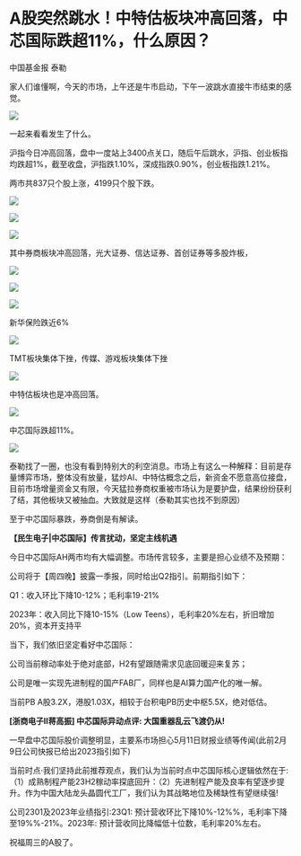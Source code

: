 # A股突然跳水！中特估板块冲高回落，中芯国际跌超11%，什么原因？

中国基金报 泰勒

家人们谁懂啊，今天的市场，上午还是牛市启动，下午一波跳水直接牛市结束的感觉。

![](https://inews.gtimg.com/newsapp_bt/0/15791869054/1000)

一起来看看发生了什么。

沪指今日冲高回落，盘中一度站上3400点关口，随后午后跳水，沪指、创业板指均跌超1%，截至收盘，沪指跌1.10%，深成指跌0.90%，创业板指跌1.21%。

两市共837只个股上涨，4199只个股下跌。

![](https://inews.gtimg.com/newsapp_bt/0/15791869080/1000)

![](https://inews.gtimg.com/newsapp_bt/0/15791869082/1000)

![](https://inews.gtimg.com/newsapp_bt/0/15791869087/1000)

其中券商板块冲高回落，光大证券、信达证券、首创证券等多股炸板，

![](https://inews.gtimg.com/newsapp_bt/0/15791869142/1000)

![](https://inews.gtimg.com/newsapp_bt/0/15791869144/1000)

![](https://inews.gtimg.com/newsapp_bt/0/15791869145/1000)

新华保险跌近6%

![](https://inews.gtimg.com/newsapp_bt/0/15791869176/1000)

TMT板块集体下挫，传媒、游戏板块集体下挫

![](https://inews.gtimg.com/newsapp_bt/0/15791869177/1000)

中特估板块也是冲高回落。

![](https://inews.gtimg.com/newsapp_bt/0/15791869178/1000)

中芯国际跌超11%。

![](https://inews.gtimg.com/newsapp_bt/0/15791869209/1000)

泰勒找了一圈，也没有看到特别大的利空消息。市场上有这么一种解释：目前是存量博弈市场，整体没有放量，猛炒AI、中特估概念之后，新资金不愿意高位接盘，目前市场增量资金又有限，今天猛拉券商权重被市场认为是要护盘，结果纷纷获利了结，其他板块又被抽血。大致就是这样（泰勒其实也找不到原因）

至于中芯国际暴跌，券商倒是有解读。

**【民生电子|中芯国际】传言扰动，坚定主线机遇**

今日中芯国际AH两市均有大幅调整。市场传言较多，主要是担心业绩不及预期：

公司将于【周四晚】披露一季报，同时给出Q2指引。前期指引如下：

Q1：收入环比下降10-12%；毛利率19-21%

2023年：收入同比下降10-15%（Low Teens），毛利率20%左右，折旧增加20%，资本开支持平

当下，我们依旧坚定看好中芯国际：

️公司当前稼动率处于绝对底部，H2有望跟随需求见底回暖迎来复苏；

️公司是唯一实现先进制程的国产FAB厂，同样也是AI算力国产化的唯一解。

️当前PB A股3.2X，港股1.03X，相较于台积电PB历史中枢5.5X，绝对低估。

**[浙商电子II蒋高振] 中芯国际异动点评: 大国重器乱云飞渡仍从!**

一早盘中芯国际股价调整明显，主要系市场担心5月11日财报业绩等传闻(此前2月9日公司快报已给出2023指引如下)

当前时点·我们坚持此前推荐观点，我们认为当前时点中芯国际核心逻辑依然在于:
（1）成熟制程产能23H2稼动率探底回升：（2）先进制程产能及良率有望逐步提升。作为中国大陆龙头晶圆代工厂，我们认为其战略地位及稀缺性有望继续强!

公司2301及2023年业绩指引:23Q1: 预计营收环比下降10%-12%%，毛利率下降至19%%-21%。2023年:
预计营收同比降幅低十位数，毛利率20%左右。

祝福周三的A股了。

